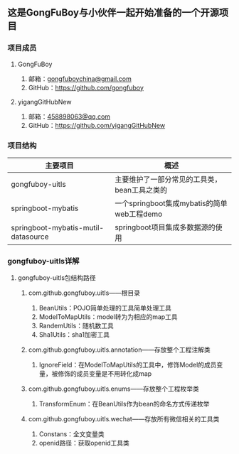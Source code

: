 ## 这是GongFuBoy与小伙伴一起开始准备的一个开源项目

### 项目成员

1. GongFuBoy

    1. 邮箱：gongfuboychina@gmail.com
    2. GitHub：https://github.com/gongfuboy

2. yigangGitHubNew

    1. 邮箱：458898063@qq.com
    2. GitHub：https://github.com/yigangGitHubNew
    
### 项目结构

|主要项目   |概述|
|---|---|
|gongfuboy-uitls   |主要维护了一部分常见的工具类，bean工具之类的|
|springboot-mybatis|一个springboot集成mybatis的简单web工程demo|
|springboot-mybatis-mutil-datasource|springboot项目集成多数据源的使用|

### gongfuboy-uitls详解

1. gongfuboy-uitls包结构路径

    1. com.github.gongfuboy.uitls——根目录
    
        1. BeanUtils：POJO简单处理的工具简单处理工具
        2. ModelToMapUtils：model转为为相应的map工具
        3. RandemUtils：随机数工具
        4. Sha1Utils：sha1加密工具
        
    2. com.github.gongfuboy.uitls.annotation——存放整个工程注解类
    
        1. IgnoreField：在ModelToMapUtils的工具中，修饰Model的成员变量，被修饰的成员变量是不用转化成map

    3. com.github.gongfuboy.uitls.enums——存放整个工程枚举类
    
        1. TransformEnum：在BeanUtils作为bean的命名方式传递枚举
        
    4. com.github.gongfuboy.uitls.wechat——存放所有微信相关的工具类
    
        1. Constans：全文变量类
        2. openid路径：获取openid工具类